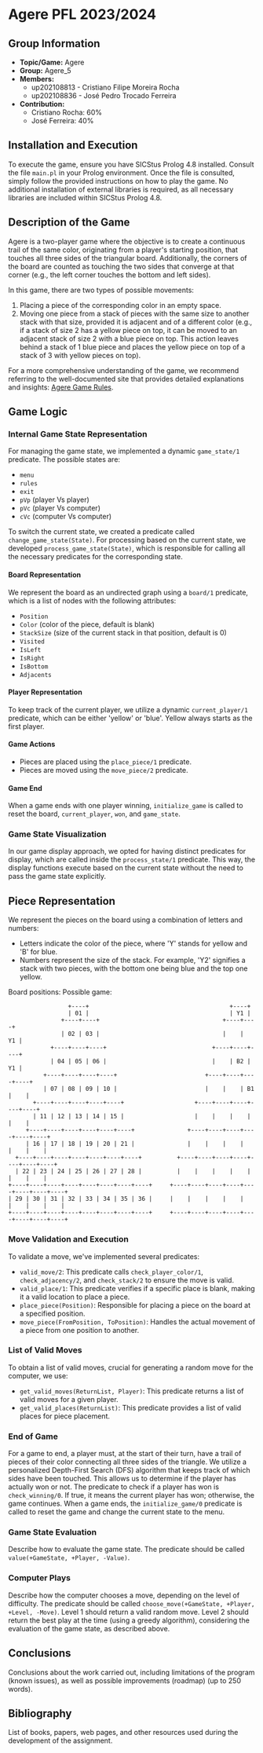 # Agere PFL 2023/2024

## Group Information

- **Topic/Game:** Agere
- **Group:** Agere_5
- **Members:** 
  - up202108813 - Cristiano Filipe Moreira Rocha
  - up202108836 - José Pedro Trocado Ferreira
- **Contribution:**
  - Cristiano Rocha: 60%
  - José Ferreira: 40%

## Installation and Execution

To execute the game, ensure you have SICStus Prolog 4.8 installed. Consult the file `main.pl` in your Prolog environment. Once the file is consulted, simply follow the provided instructions on how to play the game. No additional installation of external libraries is required, as all necessary libraries are included within SICStus Prolog 4.8.

## Description of the Game

Agere is a two-player game where the objective is to create a continuous trail of the same color, originating from a player's starting position, that touches all three sides of the triangular board. Additionally, the corners of the board are counted as touching the two sides that converge at that corner (e.g., the left corner touches the bottom and left sides).

In this game, there are two types of possible movements:

1. Placing a piece of the corresponding color in an empty space.
2. Moving one piece from a stack of pieces with the same size to another stack with that size, provided it is adjacent and of a different color (e.g., if a stack of size 2 has a yellow piece on top, it can be moved to an adjacent stack of size 2 with a blue piece on top. This action leaves behind a stack of 1 blue piece and places the yellow piece on top of a stack of 3 with yellow pieces on top).

For a more comprehensive understanding of the game, we recommend referring to the well-documented site that provides detailed explanations and insights: [Agere Game Rules](https://adere.drew-edwards.com/).

## Game Logic

### Internal Game State Representation

For managing the game state, we implemented a dynamic `game_state/1` predicate. The possible states are:

- `menu`
- `rules`
- `exit`
- `pVp` (player Vs player)
- `pVc` (player Vs computer)
- `cVc` (computer Vs computer)

To switch the current state, we created a predicate called `change_game_state(State)`. For processing based on the current state, we developed `process_game_state(State)`, which is responsible for calling all the necessary predicates for the corresponding state.

#### Board Representation

We represent the board as an undirected graph using a `board/1` predicate, which is a list of nodes with the following attributes:

- `Position`
- `Color` (color of the piece, default is blank)
- `StackSize` (size of the current stack in that position, default is 0)
- `Visited`
- `IsLeft`
- `IsRight`
- `IsBottom`
- `Adjacents`

#### Player Representation

To keep track of the current player, we utilize a dynamic `current_player/1` predicate, which can be either 'yellow' or 'blue'. Yellow always starts as the first player.

#### Game Actions

- Pieces are placed using the `place_piece/1` predicate.
- Pieces are moved using the `move_piece/2` predicate.

#### Game End

When a game ends with one player winning, `initialize_game` is called to reset the board, `current_player`, `won`, and `game_state`.

### Game State Visualization

In our game display approach, we opted for having distinct predicates for display, which are called inside the `process_state/1` predicate. This way, the display functions execute based on the current state without the need to pass the game state explicitly.

## Piece Representation

We represent the pieces on the board using a combination of letters and numbers:

- Letters indicate the color of the piece, where 'Y' stands for yellow and 'B' for blue.
- Numbers represent the size of the stack. For example, 'Y2' signifies a stack with two pieces, with the bottom one being blue and the top one yellow.

Board positions:                                      Possible game: 

                     +----+                                        +----+                   
                     | 01 |                                        | Y1 |                   
                   +----+----+                                   +----+----+                
                   | 02 | 03 |                                   |    |  Y1 |                
                +----+----+----+                              +----+----+----+              
                | 04 | 05 | 06 |                              |    | B2 |  Y1 |              
              +----+----+----+----+                         +----+----+----+----+           
              | 07 | 08 | 09 | 10 |                         |    |    | B1 |    |           
           +----+----+----+----+----+                    +----+----+----+----+----+         
           | 11 | 12 | 13 | 14 | 15 |                    |    |    |    |    |    |         
         +----+----+----+----+----+----+               +----+----+----+----+----+----+      
         | 16 | 17 | 18 | 19 | 20 | 21 |               |    |    |    |    |    |    |      
      +----+----+----+----+----+----+----+          +----+----+----+----+----+----+----+    
      | 22 | 23 | 24 | 25 | 26 | 27 | 28 |          |    |    |    |    |    |    |    |    
    +----+----+----+----+----+----+----+----+     +----+----+----+----+----+----+----+----+ 
    | 29 | 30 | 31 | 32 | 33 | 34 | 35 | 36 |     |    |    |    |    |    |    |    |    | 
    +----+----+----+----+----+----+----+----+     +----+----+----+----+----+----+----+----+ 

### Move Validation and Execution

To validate a move, we've implemented several predicates:

- `valid_move/2`: This predicate calls `check_player_color/1`, `check_adjacency/2`, and `check_stack/2` to ensure the move is valid.
- `valid_place/1`: This predicate verifies if a specific place is blank, making it a valid location to place a piece.
- `place_piece(Position)`: Responsible for placing a piece on the board at a specified position.
- `move_piece(FromPosition, ToPosition)`: Handles the actual movement of a piece from one position to another.

### List of Valid Moves

To obtain a list of valid moves, crucial for generating a random move for the computer, we use:

- `get_valid_moves(ReturnList, Player)`: This predicate returns a list of valid moves for a given player.
- `get_valid_places(ReturnList)`: This predicate provides a list of valid places for piece placement.

### End of Game

For a game to end, a player must, at the start of their turn, have a trail of pieces of their color connecting all three sides of the triangle. We utilize a personalized Depth-First Search (DFS) algorithm that keeps track of which sides have been touched. This allows us to determine if the player has actually won or not. The predicate to check if a player has won is `check_winning/0`. If true, it means the current player has won; otherwise, the game continues. When a game ends, the `initialize_game/0` predicate is called to reset the game and change the current state to the menu.

### Game State Evaluation

Describe how to evaluate the game state. The predicate should be called `value(+GameState, +Player, -Value)`.

### Computer Plays

Describe how the computer chooses a move, depending on the level of difficulty. The predicate should be called `choose_move(+GameState, +Player, +Level, -Move)`. Level 1 should return a valid random move. Level 2 should return the best play at the time (using a greedy algorithm), considering the evaluation of the game state, as described above.

## Conclusions

Conclusions about the work carried out, including limitations of the program (known issues), as well as possible improvements (roadmap) (up to 250 words).

## Bibliography

List of books, papers, web pages, and other resources used during the development of the assignment.
